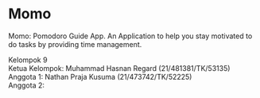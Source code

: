# Momo
Momo: Pomodoro Guide App. An Application to help you stay motivated to do tasks by providing time management.

Kelompok 9 </br>
Ketua Kelompok: Muhammad Hasnan Regard (21/481381/TK/53135) </br>
Anggota 1: Nathan Praja Kusuma (21/473742/TK/52225) </br>
Anggota 2: </br>
